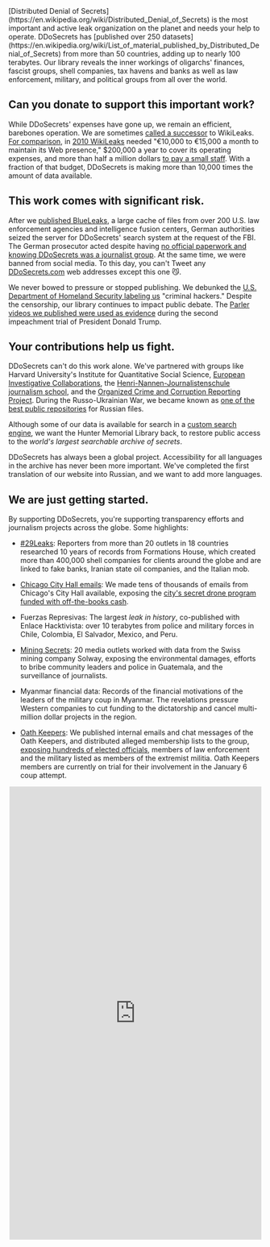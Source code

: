 <div class="row">
    <div class="col-md-8">
[Distributed Denial of Secrets](https://en.wikipedia.org/wiki/Distributed_Denial_of_Secrets) is the most important and active leak organization on the planet and needs your help to operate. DDoSecrets has [published over 250 datasets](https://en.wikipedia.org/wiki/List_of_material_published_by_Distributed_Denial_of_Secrets) from more than 50 countries, adding up to nearly 100 terabytes. Our library reveals the inner workings of oligarchs' finances, fascist groups, shell companies, tax havens and banks as well as law enforcement, military, and political groups from all over the world.


## Can you donate to support this important work?


While DDoSecrets' expenses have gone up, we remain an efficient, barebones operation. We are sometimes [called a successor](https://www.wired.com/story/ddosecrets-blueleaks-wikileaks/) to WikiLeaks. [For comparison](https://www.wired.com/2010/12/wikileaks-spending/), in [2010 WikiLeaks](https://www.wsj.com/articles/SB10001424052748704554104575436231926853198) needed "€10,000 to €15,000 a month to maintain its Web presence," $200,000 a year to cover its operating expenses, and more than half a million dollars [to pay a small staff](https://www.wired.com/2010/02/wikileaks-budget-woes/). With a fraction of that budget, DDoSecrets is making more than 10,000 times the amount of data available.


## This work comes with significant risk.


After we [published BlueLeaks](https://www.wired.com/2010/02/wikileaks-budget-woes/), a large cache of files from over 200 U.S. law enforcement agencies and intelligence fusion centers, German authorities seized the server for DDoSecrets' search system at the request of the FBI. The German prosecutor acted despite having [no official paperwork and knowing DDoSecrets was a journalist group](https://www.zeit.de/digital/internet/2020-07/blueleaks-ddosecrets-whistleblower-server-beschlagnahmt). At the same time, we were banned from social media. To this day, you can't Tweet any [DDoSecrets.com](https://ddosecrets.com/) web addresses except this one 😼.


We never bowed to pressure or stopped publishing. We debunked the [U.S. Department of Homeland Security labeling us](https://twitter.com/NatSecGeek/status/1538546466242940928) "criminal hackers." Despite the censorship, our library continues to impact public debate. The [Parler videos we published were used as evidence](https://twitter.com/NatSecGeek/status/1538546466242940928) during the second impeachment trial of President Donald Trump.


## Your contributions help us fight.


DDoSecrets can't do this work alone. We've partnered with groups like Harvard University's Institute for Quantitative Social Science, [European Investigative Collaborations](https://en.wikipedia.org/wiki/European_Investigative_Collaborations), the [Henri-Nannen-Journalistenschule journalism school](https://journalistenschule.de/), and the [Organized Crime and Corruption Reporting Project](https://en.wikipedia.org/wiki/Organized_Crime_and_Corruption_Reporting_Project). During the Russo-Ukrainian War, we became known as [one of the best public repositories](https://www.nbcnews.com/tech/security/hackers-flood-internet-say-are-russian-companies-files-rcna21853) for Russian files.


Although some of our data is available for search in a [custom search engine](https://search.ddosecrets.com/data/), we want the Hunter Memorial Library back, to restore public access to the _world's largest searchable archive of secrets_.


DDoSecrets has always been a global project. Accessibility for all languages in the archive has never been more important. We've completed the first translation of our website into Russian, and we want to add more languages.


## We are just getting started.

By supporting DDoSecrets, you're supporting transparency efforts and journalism projects across the globe. Some highlights:

 * [#29Leaks](https://www.occrp.org/en/29leaks/): Reporters from more than 20 outlets in 18 countries researched 10 years of records from Formations House, which created more than 400,000 shell companies for clients around the globe and are linked to fake banks, Iranian state oil companies, and the Italian mob.
 * [Chicago City Hall emails](https://chicago.suntimes.com/city-hall/2021/5/10/22428870/chicago-hacked-emails-lori-lightfoot-city-hall-hack-corruption): We made tens of thousands of emails from Chicago's City Hall available, exposing the [city's secret drone program funded with off-the-books cash](https://chicago.suntimes.com/city-hall/2021/5/11/22425299/cpd-chicago-police-drone-secret-emails-hack-lori-lightfoot-dodsecrets-city-hall).
 * Fuerzas Represivas: The largest *leak in history*, co-published with Enlace Hacktivista: over 10 terabytes from police and military forces in Chile, Colombia, El Salvador, Mexico, and Peru.
 * [Mining Secrets](https://forbiddenstories.org/kiosk/mining-secrets-all-the-articles/): 20 media outlets worked with data from the Swiss mining company Solway, exposing the environmental damages, efforts to bribe community leaders and police in Guatemala, and the surveillance of journalists.
 * Myanmar financial data: Records of the financial motivations of the leaders of the military coup in Myanmar. The revelations pressure Western companies to cut funding to the dictatorship and cancel multi-million dollar projects in the region.
 * [Oath Keepers](https://www.usatoday.com/story/news/politics/2022/10/16/jan-6-oath-keepers-trial-extremist-groups/10484800002/): We published internal emails and chat messages of the Oath Keepers, and distributed alleged membership lists to the group, [exposing hundreds of elected officials](https://www.vanityfair.com/news/2022/09/oath-keepers-leak-membership-rolls), members of law enforcement and the military listed as members of the extremist militia. Oath Keepers members are currently on trial for their involvement in the January 6 coup attempt.

      </div>
      <div class="col-md-4">
<p align="center"><script src="https://donorbox.org/widget.js" paypalExpress="true"></script><iframe src="https://donorbox.org/embed/ddosecrets" name="donorbox" allowpaymentrequest="allowpaymentrequest" seamless="seamless" frameborder="0" scrolling="no" height="900px" width="100%" style="max-width: 500px; min-width: 250px; max-height:none!important"></iframe>
</p>
    </div>
</div>
